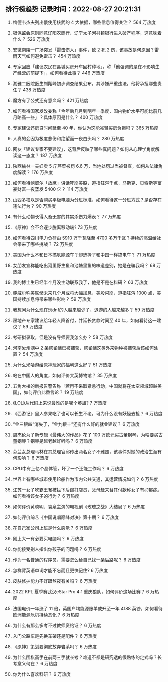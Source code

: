 
## 排行榜趋势 记录时间：2022-08-27 20:21:31
  
  1. 梅德韦杰夫列出俄使用核武的 4 大依据，哪些信息值得关注？ 564 万热度
    
  2. 银保监会原则同意辽阳农商行、辽宁太子河村镇银行进入破产程序，这意味着什么？ 526 万热度
    
  3. 安徽南陵一广场突发「雷击伤人」事件，致 2 死 2 伤，该事故是何原因？雷雨天气如何避免雷击？ 454 万热度
    
  4. 专家回应「建议农民在县城买房开车回村种地」，称「他强调的是在不影响生产经营的前提下」，如何看待此事？ 446 万热度
    
  5. 湘雅二医院医生刘翔峰初步调查结果公布，其涉嫌严重违法，他将承担哪些责任？ 438 万热度
    
  6. 魔方有了公式还有意义吗？ 421 万热度
    
  7. 如何看待国家发改委称「今年后几月到明年一季度，国内物价水平可能比前几月略高一些」？具体原因是什么？ 400 万热度
    
  8. 专家建议还房贷时间延至 40 年，你认为这能减轻买房负担吗？ 365 万热度
    
  9. 人真的会因为极度悲伤和绝望而一夜白头吗？ 280 万热度
    
  10. 网友「建议专家不要建议」，这背后反映了哪些真问题？如何从心理学角度解读这一态度？ 187 万热度
    
  11. 陕西榆林一夫妇卖 5 斤芹菜被罚 6.6 万，当地处罚过当被督查，如何从法律角度解读？ 176 万热度
    
  12. 如何看待鲍威尔「放鹰」讲话吓崩美股，道指狂泻千点，马斯克、贝索斯等富豪财富一夜蒸发 5400 亿？ 114 万热度
    
  13. 山西多校以是否购买平板电脑为分班标准，如何看待这一分班方式？是否存在违法行为？ 90 万热度
    
  14. 有什么动物长得人畜无害的其实杀伤力爆表？ 77 万热度
    
  15. 《原神》会不会逐步脱离移动端? 73 万热度
    
  16. 如何看待四川电力负荷由 5910 万千瓦降至 4700 多万千瓦？持续的高温给社会带来了哪些挑战？ 72 万热度
    
  17. 美国为什么不和日本搞氢能源车？却选择了和中国一样搞电车？ 71 万热度
    
  18. 女朋友宣称能吃出河里野生鱼和池塘里鱼的味道差别，她是在骗我吗？ 68 万热度
    
  19. 我的博士生已经半个月没主动联系我了，他是不是在科研？ 63 万热度
    
  20. 鲍威尔称美联储未来几个月或将大幅加息，美股闪崩，道指狂泻 1000 点，美国持续加息将带来哪些影响？ 59 万热度
    
  21. 我想问为什么现在玩dnf的人越来越少了，退游的人越来越多？ 59 万热度
    
  22. 房地产专家建议给年轻人降首付，并延长贷款时间至 40 年，如何看待这一建议？ 59 万热度
    
  23. 考研拟录取，但是没有导师要我怎么办？ 58 万热度
    
  24. 河南汝州湖中 2 条鳄雀鳝已被捕获，鳄雀鳝这类外来物种被捕获后该如何处置？ 54 万热度
    
  25. 为什么米哈游给原神玩家的福利这么好？ 51 万热度
    
  26. 站在中国人的角度，如何评价大英博物馆？ 35 万热度
    
  27. 五角大楼的新报告警告称「若再不采取紧急行动，中国就将在太空领域超越美国」，如何评价此番言论？ 19 万热度
    
  28. 《LOL》从代码上来说最难的是哪个英雄? 7 万热度
    
  29. 《西游记》里人参果吃了也可以长生不老，可为什么没有妖怪去抢？ 6 万热度
    
  30. “金三银四”消失了，“金九银十”还有什么好的就业建议？ 6 万热度
    
  31. 周杰伦为了新专辑《最伟大的作品》花了 100 万欧元买古董钢琴，为啥要买古董钢琴？钢琴是越老越好听吗？ 6 万热度
    
  32. 芬兰女总理马林在其总理官邸传出两名女子不雅照，该事件对她的政治生涯有何影响？ 6 万热度
    
  33. CPU中有上亿个晶体管，坏了一个还能工作吗？ 6 万热度
    
  34. 世界上有哪些城市使用轮船作为市内公共交通，其运营情况如何？ 6 万热度
    
  35. 江苏一女子吃霸王餐被拦下后踢打店员，父母赶来替其付款称女子有抑郁症。如何看待该女子的行为？ 6 万热度
    
  36. 如何评价黄晓明、袁泉主演的电视剧《玫瑰之战》大结局？ 6 万热度
    
  37. 如何评价综艺《中国说唱巅峰对决》第十期？ 6 万热度
    
  38. 在自己家公司上班是什么感觉？ 6 万热度
    
  39. 刚上大一有必要买电脑吗？ 6 万热度
    
  40. 你能接受别人指出你孩子的问题吗？ 6 万热度
    
  41. 作为一名普通的程序员，需要怎么给自己找一条后路呢？ 6 万热度
    
  42. 怎样背英语单词才能不忘而且更快记住? 6 万热度
    
  43. 皮肤修护能力不好跟熬夜有关吗？ 6 万热度
    
  44. 2022 KPL 夏季赛武汉eStar Pro 4:1 重庆狼队，如何评价这场比赛？ 6 万热度
    
  45. 法国电价一年涨了 11 倍，英国户均能源账单或升至一年 4188 英镑，如何看待欧洲能源危机持续恶化？ 6 万热度
    
  46. 为什么有那么多考不过教师资格证？ 6 万热度
    
  47. 入门公路车是先换车架还是配件？ 6 万热度
    
  48. 《原神》策划要彻底放弃岩系吗？ 6 万热度
    
  49. 为什么围棋高手在前两三手就长考？难道不都是研究透的很熟练的定式吗？长考意义何在？ 6 万热度
    
  50. 你为什么喜欢科研？ 6 万热度
    